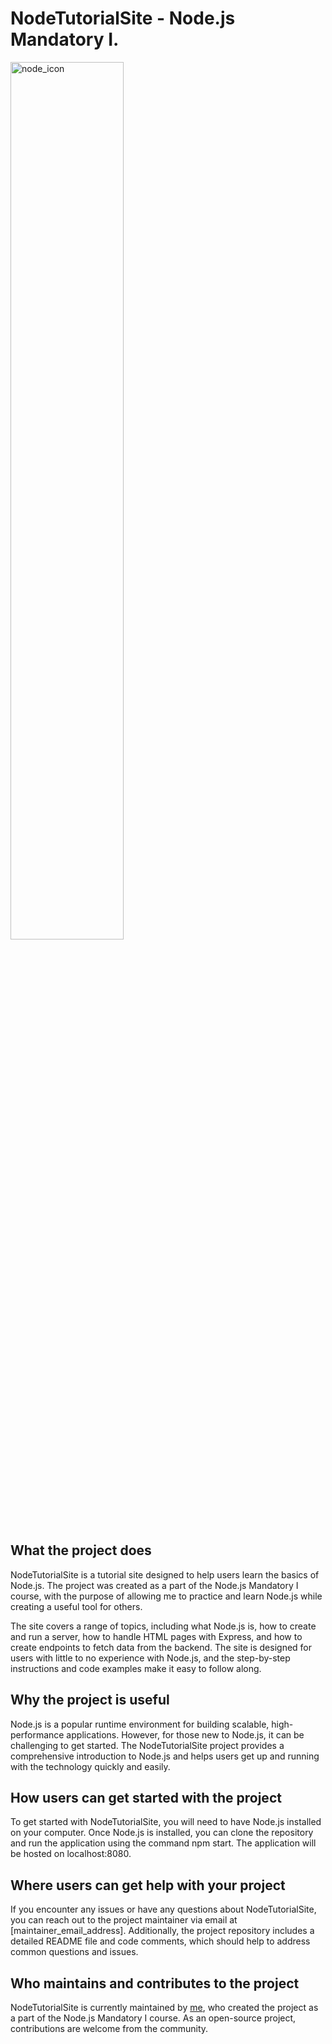 

# NodeTutorialSite - Node.js Mandatory I.
<p aling="center"><img src="https://user-images.githubusercontent.com/60754393/235304926-998a9687-ef02-48dd-85a1-f09ef12f9295.png" alt="node_icon" width="60%" height="60%"></p>

## What the project does
NodeTutorialSite is a tutorial site designed to help users learn the basics of Node.js. The project was created as a part of the Node.js Mandatory I course, with the purpose of allowing me to practice and learn Node.js while creating a useful tool for others.

The site covers a range of topics, including what Node.js is, how to create and run a server, how to handle HTML pages with Express, and how to create endpoints to fetch data from the backend. The site is designed for users with little to no experience with Node.js, and the step-by-step instructions and code examples make it easy to follow along.

## Why the project is useful
Node.js is a popular runtime environment for building scalable, high-performance applications. However, for those new to Node.js, it can be challenging to get started. The NodeTutorialSite project provides a comprehensive introduction to Node.js and helps users get up and running with the technology quickly and easily.

## How users can get started with the project
To get started with NodeTutorialSite, you will need to have Node.js installed on your computer. Once Node.js is installed, you can clone the repository and run the application using the command npm start. The application will be hosted on localhost:8080.

## Where users can get help with your project
If you encounter any issues or have any questions about NodeTutorialSite, you can reach out to the project maintainer via email at [maintainer_email_address]. Additionally, the project repository includes a detailed README file and code comments, which should help to address common questions and issues.

## Who maintains and contributes to the project
NodeTutorialSite is currently maintained by [me](https://github.com/KingAlistair), who created the project as a part of the Node.js Mandatory I course. As an open-source project, contributions are welcome from the community.
